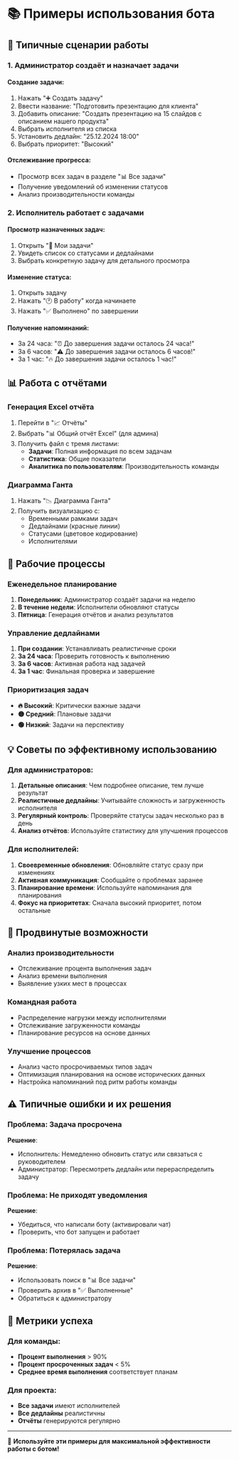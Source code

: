 # 📚 Примеры использования бота

## 🎯 Типичные сценарии работы

### 1. Администратор создаёт и назначает задачи

#### Создание задачи:
1. Нажать "➕ Создать задачу"
2. Ввести название: "Подготовить презентацию для клиента"
3. Добавить описание: "Создать презентацию на 15 слайдов с описанием нашего продукта"
4. Выбрать исполнителя из списка
5. Установить дедлайн: "25.12.2024 18:00"
6. Выбрать приоритет: "Высокий"

#### Отслеживание прогресса:
- Просмотр всех задач в разделе "📊 Все задачи"
- Получение уведомлений об изменении статусов
- Анализ производительности команды

### 2. Исполнитель работает с задачами

#### Просмотр назначенных задач:
1. Открыть "📝 Мои задачи"
2. Увидеть список со статусами и дедлайнами
3. Выбрать конкретную задачу для детального просмотра

#### Изменение статуса:
1. Открыть задачу
2. Нажать "🕐 В работу" когда начинаете
3. Нажать "✅ Выполнено" по завершении

#### Получение напоминаний:
- За 24 часа: "⏰ До завершения задачи осталось 24 часа!"
- За 6 часов: "⚠️ До завершения задачи осталось 6 часов!"
- За 1 час: "🔥 До завершения задачи осталось 1 час!"

## 📊 Работа с отчётами

### Генерация Excel отчёта
1. Перейти в "📈 Отчёты"
2. Выбрать "📊 Общий отчёт Excel" (для админа)
3. Получить файл с тремя листами:
   - **Задачи**: Полная информация по всем задачам
   - **Статистика**: Общие показатели
   - **Аналитика по пользователям**: Производительность команды

### Диаграмма Ганта
1. Нажать "📉 Диаграмма Ганта"
2. Получить визуализацию с:
   - Временными рамками задач
   - Дедлайнами (красные линии)
   - Статусами (цветовое кодирование)
   - Исполнителями

## 🔄 Рабочие процессы

### Еженедельное планирование
1. **Понедельник**: Администратор создаёт задачи на неделю
2. **В течение недели**: Исполнители обновляют статусы
3. **Пятница**: Генерация отчётов и анализ результатов

### Управление дедлайнами
1. **При создании**: Устанавливать реалистичные сроки
2. **За 24 часа**: Проверить готовность к выполнению
3. **За 6 часов**: Активная работа над задачей
4. **За 1 час**: Финальная проверка и завершение

### Приоритизация задач
- **🔥 Высокий**: Критически важные задачи
- **🟡 Средний**: Плановые задачи
- **🟢 Низкий**: Задачи на перспективу

## 💡 Советы по эффективному использованию

### Для администраторов:
1. **Детальные описания**: Чем подробнее описание, тем лучше результат
2. **Реалистичные дедлайны**: Учитывайте сложность и загруженность исполнителя
3. **Регулярный контроль**: Проверяйте статусы задач несколько раз в день
4. **Анализ отчётов**: Используйте статистику для улучшения процессов

### Для исполнителей:
1. **Своевременные обновления**: Обновляйте статус сразу при изменениях
2. **Активная коммуникация**: Сообщайте о проблемах заранее
3. **Планирование времени**: Используйте напоминания для планирования
4. **Фокус на приоритетах**: Сначала высокий приоритет, потом остальные

## 🚀 Продвинутые возможности

### Анализ производительности
- Отслеживание процента выполнения задач
- Анализ времени выполнения
- Выявление узких мест в процессах

### Командная работа
- Распределение нагрузки между исполнителями
- Отслеживание загруженности команды
- Планирование ресурсов на основе данных

### Улучшение процессов
- Анализ часто просрочиваемых типов задач
- Оптимизация планирования на основе исторических данных
- Настройка напоминаний под ритм работы команды

## ⚠️ Типичные ошибки и их решения

### Проблема: Задача просрочена
**Решение**: 
- Исполнитель: Немедленно обновить статус или связаться с руководителем
- Администратор: Пересмотреть дедлайн или перераспределить задачу

### Проблема: Не приходят уведомления
**Решение**: 
- Убедиться, что написали боту (активировали чат)
- Проверить, что бот запущен и работает

### Проблема: Потерялась задача
**Решение**: 
- Использовать поиск в "📊 Все задачи"
- Проверить архив в "✅ Выполненные"
- Обратиться к администратору

## 🎯 Метрики успеха

### Для команды:
- **Процент выполнения** > 90%
- **Процент просроченных задач** < 5%
- **Среднее время выполнения** соответствует планам

### Для проекта:
- **Все задачи** имеют исполнителей
- **Все дедлайны** реалистичны
- **Отчёты** генерируются регулярно

---

💪 **Используйте эти примеры для максимальной эффективности работы с ботом!**

